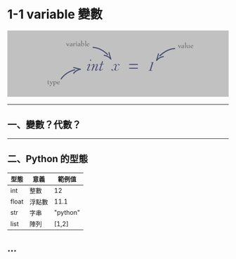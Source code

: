 # 1-1 variable 變數

![運算式示意圖](images/variable.png)

---
## **一、變數？代數？**
---
## **二、Python 的型態**

|  型態 |  意義   |  範例值   |
|-------|---------|----------|
|  int  |  整數   |   12     |
| float |  浮點數 |   11.1   |
|  str  |  字串   | "python" |
|  list |  陣列   |   [1,2]  |
...
---